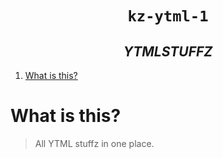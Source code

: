 <h1 align="center"><code> kz-ytml-1 </code></h1>
<h2 align="center"><i> YTMLSTUFFZ </i></h2>

1. [What is this?](#what-is-this)

# What is this?

> All YTML stuffz in one place.
